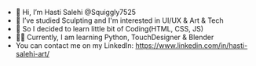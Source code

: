 - 👋 Hi, I’m Hasti Salehi @Squiggly7525
- 👀 I’ve studied Sculpting and I'm interested in UI/UX & Art & Tech
- 🌱 So I decided to learn little bit of Coding(HTML, CSS, JS)
- 🐱‍👓 Currently, I am learning Python, TouchDesigner & Blender
- You can contact me on my LinkedIn: https://www.linkedin.com/in/hasti-salehi-art/
<!---
Squiggly7525/Squiggly7525 is a ✨ special ✨ repository because its `README.md` (this file) appears on your GitHub profile.
You can click the Preview link to take a look at your changes.
--->
